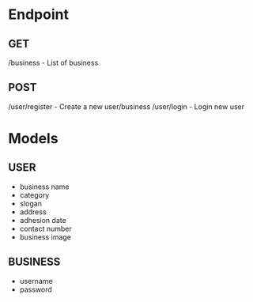 # Endpoint

## GET

/business - List of business

## POST

/user/register - Create a new user/business
/user/login - Login new user

# Models

## USER

- business name
- category
- slogan
- address
- adhesion date
- contact number
- business image

## BUSINESS

- username
- password
